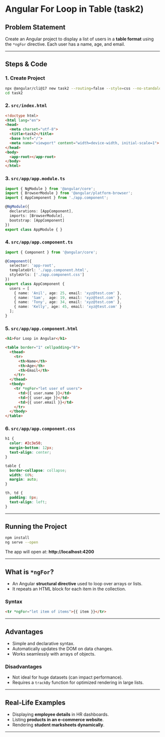 # Angular For Loop in Table (task2)

## Problem Statement
Create an Angular project to display a list of users in a **table format** using the `*ngFor` directive. Each user has a name, age, and email.

---

## Steps & Code

### 1. Create Project
```bash
npx @angular/cli@17 new task2 --routing=false --style=css --no-standalone
cd task2
```

### 2. `src/index.html`
```html
<!doctype html>
<html lang="en">
<head>
  <meta charset="utf-8">
  <title>task2</title>
  <base href="/">
  <meta name="viewport" content="width=device-width, initial-scale=1">
</head>
<body>
  <app-root></app-root>
</body>
</html>
```

### 3. `src/app/app.module.ts`
```typescript
import { NgModule } from '@angular/core';
import { BrowserModule } from '@angular/platform-browser';
import { AppComponent } from './app.component';

@NgModule({
  declarations: [AppComponent],
  imports: [BrowserModule],
  bootstrap: [AppComponent]
})
export class AppModule { }
```

### 4. `src/app/app.component.ts`
```typescript
import { Component } from '@angular/core';

@Component({
  selector: 'app-root',
  templateUrl: './app.component.html',
  styleUrls: ['./app.component.css']
})
export class AppComponent {
  users = [
    { name: 'Anil', age: 25, email: 'xyz@test.com' },
    { name: 'Sam',  age: 19, email: 'xyz@test.com' },
    { name: 'Tony', age: 34, email: 'xyz@test.com' },
    { name: 'Kelly', age: 45, email: 'xyz@test.com' }
  ];
}
```

### 5. `src/app/app.component.html`
```html
<h1>For Loop in Angular</h1>

<table border="1" cellpadding="8">
  <thead>
    <tr>
      <th>Name</th>
      <th>Age</th>
      <th>Email</th>
    </tr>
  </thead>
  <tbody>
    <tr *ngFor="let user of users">
      <td>{{ user.name }}</td>
      <td>{{ user.age }}</td>
      <td>{{ user.email }}</td>
    </tr>
  </tbody>
</table>
```

### 6. `src/app/app.component.css`
```css
h1 {
  color: #2c3e50;
  margin-bottom: 12px;
  text-align: center;
}

table {
  border-collapse: collapse;
  width: 60%;
  margin: auto;
}

th, td {
  padding: 8px;
  text-align: left;
}
```

---

## Running the Project
```bash
npm install
ng serve --open
```
The app will open at: **http://localhost:4200**

---

## What is `*ngFor`?
- An Angular **structural directive** used to loop over arrays or lists.
- It repeats an HTML block for each item in the collection.

### Syntax
```html
<tr *ngFor="let item of items">{{ item }}</tr>
```

---

## Advantages
- Simple and declarative syntax.
- Automatically updates the DOM on data changes.
- Works seamlessly with arrays of objects.

### Disadvantages
- Not ideal for huge datasets (can impact performance).
- Requires a `trackBy` function for optimized rendering in large lists.

---

## Real-Life Examples
- Displaying **employee details** in HR dashboards.
- Listing **products in an e-commerce website**.
- Rendering **student marksheets dynamically**.

---
